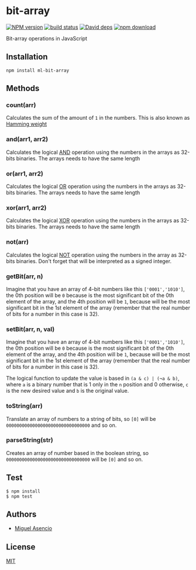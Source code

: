 # bit-array

  [![NPM version][npm-image]][npm-url]
  [![build status][travis-image]][travis-url]
  [![David deps][david-image]][david-url]
  [![npm download][download-image]][download-url]

Bit-array operations in JavaScript

## Installation

`npm install ml-bit-array`

## Methods

### count(arr)

Calculates the sum of the amount of `1` in the numbers. This is also known as [Hamming weight](https://en.wikipedia.org/wiki/Hamming_weight)

### and(arr1, arr2)

Calculates the logical [AND](https://en.wikipedia.org/wiki/Logical_conjunction) operation using the numbers in the arrays as 32-bits binaries. The arrays needs to have the same length

### or(arr1, arr2)

Calculates the logical [OR](https://en.wikipedia.org/wiki/Logical_disjunction) operation using the numbers in the arrays as 32-bits binaries. The arrays needs to have the same length

### xor(arr1, arr2)

Calculates the logical [XOR](https://en.wikipedia.org/wiki/Logical_biconditional) operation using the numbers in the arrays as 32-bits binaries. The arrays needs to have the same length

### not(arr)

Calculates the logical [NOT](https://en.wikipedia.org/wiki/Negation) operation using the numbers in the array as 32-bits binaries. Don't forget that will be interpreted as a signed integer.

### getBit(arr, n)

Imagine that you have an array of 4-bit numbers like this `['0001','1010']`, the 0th position will be `0` because is the most significant bit of the 0th element of the array, and the 4th position will be `1`, because will be the most significant bit in the 1st element of the array (remember that the real number of bits for a number in this case is 32).

### setBit(arr, n, val)

Imagine that you have an array of 4-bit numbers like this `['0001','1010']`, the 0th position will be `0` because is the most significant bit of the 0th element of the array, and the 4th position will be `1`, because will be the most significant bit in the 1st element of the array (remember that the real number of bits for a number in this case is 32).

The logical function to update the value is based in `(a & c) | (¬a & b)`, where `a` is a binary number that is 1 only in the `n` position and 0 otherwise, `c` is the new desired value and `b` is the original value.

### toString(arr)

Translate an array of numbers to a string of bits, so `[0]` will be `00000000000000000000000000000000` and so on.

### parseString(str)

Creates an array of number based in the boolean string, so `00000000000000000000000000000000` will be `[0]` and so on.

## Test

```shell
$ npm install
$ npm test
```

## Authors

  - [Miguel Asencio](https://github.com/maasencioh)

## License

  [MIT](./LICENSE)

[npm-image]: https://img.shields.io/npm/v/ml-bit-array.svg?style=flat-square
[npm-url]: https://npmjs.org/package/ml-bit-array
[travis-image]: https://img.shields.io/travis/mljs/bit-array/master.svg?style=flat-square
[travis-url]: https://travis-ci.org/mljs/bit-array
[david-image]: https://img.shields.io/david/mljs/bit-array.svg?style=flat-square
[david-url]: https://david-dm.org/mljs/bit-array
[download-image]: https://img.shields.io/npm/dm/ml-bit-array.svg?style=flat-square
[download-url]: https://npmjs.org/package/ml-bit-array

